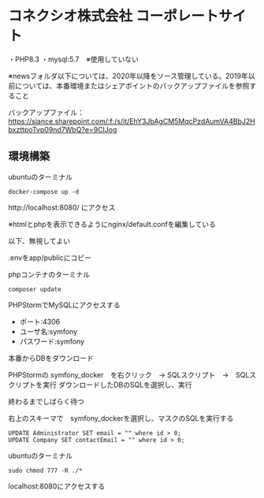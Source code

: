 # コネクシオ株式会社 コーポレートサイト

・PHP8.3
・mysql:5.7　※使用していない

※newsフォルダ以下については、2020年以降をソース管理している。2019年以前については、本番環境またはシェアポイントのバックアップファイルを参照すること

バックアップファイル：https://siance.sharepoint.com/:f:/s/it/EhY3JbAgCM5MqcPzdAumVA4BbJ2HbxzttpoTvp09nd7WbQ?e=9ClJog

## 環境構築

ubuntuのターミナル
```
docker-compose up -d
```

http://localhost:8080/ にアクセス

※htmlとphpを表示できるようにnginx/default.confを編集している

以下、無視してよい

.envをapp/publicにコピー

phpコンテナのターミナル
```
composer update
```
PHPStormでMySQLにアクセスする
* ポート:4306
* ユーザ名:symfony
* パスワード:symfony

本番からDBをダウンロード

PHPStormの symfony_docker　を右クリック　-> SQLスクリプト　->　SQLスクリプトを実行
ダウンロードしたDBのSQLを選択し、実行

終わるまでしばらく待つ

右上のスキーマで　symfony_dockerを選択し、マスクのSQLを実行する
```
UPDATE Administrator SET email = "" where id > 0;
UPDATE Company SET contactEmail = "" where id > 0;
```

ubuntuのターミナル
```
sudo chmod 777 -R ./*
```
localhost:8080にアクセスする
